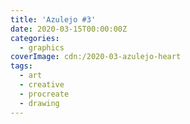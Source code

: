 ```yaml
---
title: 'Azulejo #3'
date: 2020-03-15T00:00:00Z
categories:
  - graphics
coverImage: cdn:/2020-03-azulejo-heart
tags:
  - art
  - creative
  - procreate
  - drawing
---
```

